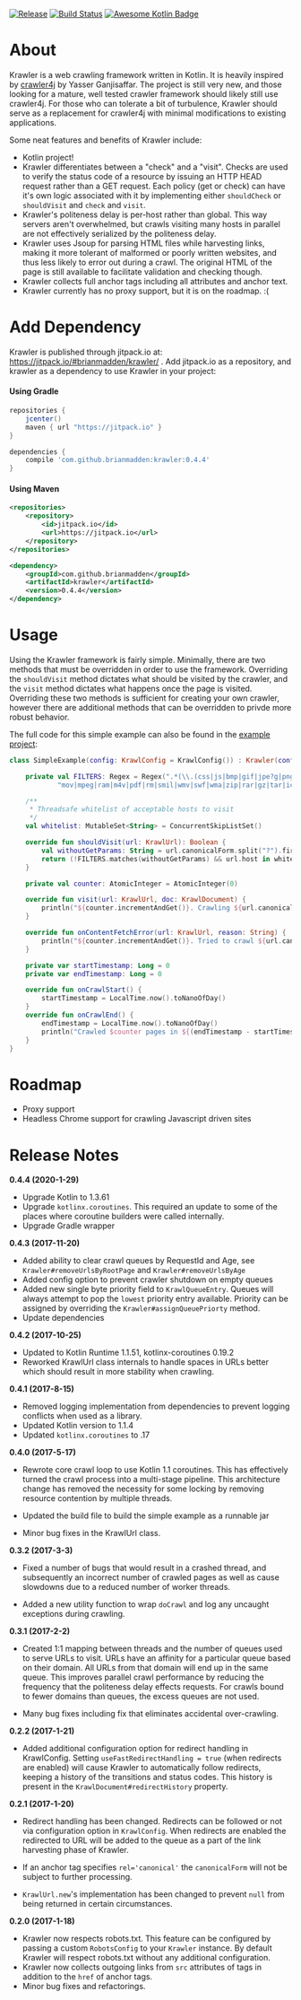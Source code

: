 [![Release](https://jitpack.io/v/brianmadden/krawler.svg)](https://jitpack.io/#brianmadden/krawler) 
[![Build Status](https://travis-ci.org/brianmadden/krawler.svg?branch=master)](https://travis-ci.org/brianmadden/krawler)
[![Awesome Kotlin Badge](https://kotlin.link/awesome-kotlin.svg)](https://github.com/KotlinBy/awesome-kotlin)

About
=====

Krawler is a web crawling framework written in Kotlin. It is heavily inspired by
[crawler4j](https://github.com/yasserg/crawler4j) by Yasser Ganjisaffar. The project 
is still very new, and those looking for a mature, well tested crawler framework should
likely still use crawler4j. For those who can tolerate a bit of turbulence, Krawler should serve as
a replacement for crawler4j with minimal modifications to existing applications.
 
Some neat features and benefits of Krawler include:

* Kotlin project!
* Krawler differentiates between a "check" and a "visit". 
Checks are used to verify the status code of a resource by issuing an HTTP HEAD request rather than a GET request.
Each policy (get or check) can have it's own logic associated with it by implementing 
either `shouldCheck` or `shouldVisit` and `check` and `visit`.
* Krawler's politeness delay is per-host rather than global. This way servers aren't overwhelmed, but crawls visiting
many hosts in parallel are not effectively serialized by the politeness delay.
* Krawler uses Jsoup for parsing HTML files while harvesting links, making it more tolerant of malformed or 
poorly written websites, and thus less likely to error out during a crawl. The original HTML of the page is
still available to facilitate validation and checking though.
* Krawler collects full anchor tags including all attributes and anchor text.
* Krawler currently has no proxy support, but it is on the roadmap. :(

Add Dependency
======
Krawler is published through jitpack.io at: https://jitpack.io/#brianmadden/krawler/ . 
Add jitpack.io as a repository, and krawler as a dependency to use Krawler in your project:

#### Using Gradle
```gradle
repositories {
    jcenter()
    maven { url "https://jitpack.io" }
}

dependencies {
    compile 'com.github.brianmadden:krawler:0.4.4'
}
```
#### Using Maven
```xml
<repositories>
    <repository>
        <id>jitpack.io</id>
        <url>https://jitpack.io</url>
    </repository>
</repositories>

<dependency>
    <groupId>com.github.brianmadden</groupId>
    <artifactId>krawler</artifactId>
    <version>0.4.4</version>
</dependency>
```

Usage
=====
Using the Krawler framework is fairly simple. Minimally, there are two methods that must be overridden
in order to use the framework. Overriding the `shouldVisit` method dictates what should be visited by
the crawler, and the `visit` method dictates what happens once the page is visited. Overriding these
two methods is sufficient for creating your own crawler, however there are additional methods that
can be overridden to privde more robust behavior.

The full code for this simple example can also be found in the [example project](...):
```kotlin
class SimpleExample(config: KrawlConfig = KrawlConfig()) : Krawler(config) {

    private val FILTERS: Regex = Regex(".*(\\.(css|js|bmp|gif|jpe?g|png|tiff?|mid|mp2|mp3|mp4|wav|avi|" +
            "mov|mpeg|ram|m4v|pdf|rm|smil|wmv|swf|wma|zip|rar|gz|tar|ico))$", RegexOption.IGNORE_CASE)

    /**
     * Threadsafe whitelist of acceptable hosts to visit
     */
    val whitelist: MutableSet<String> = ConcurrentSkipListSet()

    override fun shouldVisit(url: KrawlUrl): Boolean {
        val withoutGetParams: String = url.canonicalForm.split("?").first()
        return (!FILTERS.matches(withoutGetParams) && url.host in whitelist)
    }

    private val counter: AtomicInteger = AtomicInteger(0)

    override fun visit(url: KrawlUrl, doc: KrawlDocument) {
        println("${counter.incrementAndGet()}. Crawling ${url.canonicalForm}")
    }

    override fun onContentFetchError(url: KrawlUrl, reason: String) {
        println("${counter.incrementAndGet()}. Tried to crawl ${url.canonicalForm} but failed to read the content.")
    }

    private var startTimestamp: Long = 0
    private var endTimestamp: Long = 0

    override fun onCrawlStart() {
        startTimestamp = LocalTime.now().toNanoOfDay()
    }
    override fun onCrawlEnd() {
        endTimestamp = LocalTime.now().toNanoOfDay()
        println("Crawled $counter pages in ${(endTimestamp - startTimestamp) / 1000000000.0} seconds.")
    }
}
```

Roadmap
=======
* Proxy support
* Headless Chrome support for crawling Javascript driven sites

Release Notes
=============
**0.4.4 (2020-1-29)**
- Upgrade Kotlin to 1.3.61
- Upgrade `kotlinx.coroutines`. This required an update to some of the places where coroutine builders were called internally.
- Upgrade Gradle wrapper

**0.4.3 (2017-11-20)**
- Added ability to clear crawl queues by RequestId and Age, see `Krawler#removeUrlsByRootPage` 
  and `Krawler#removeUrlsByAge`
- Added config option to prevent crawler shutdown on empty queues
- Added new single byte priority field to `KrawlQueueEntry`. Queues will always attempt to pop the `lowest` priority
  entry available. Priority can be assigned by overriding the `Krawler#assignQueuePriorty` method.
- Update dependencies

**0.4.2 (2017-10-25)**
- Updated to Kotlin Runtime 1.1.51, kotlinx-coroutines 0.19.2
- Reworked KrawlUrl class internals to handle spaces in URLs better which should result in
more stability when crawling.

**0.4.1 (2017-8-15)**
- Removed logging implementation from dependencies to prevent logging conflicts when used as a library.
- Updated Kotlin version to 1.1.4
- Updated `kotlinx.coroutines` to .17

**0.4.0 (2017-5-17)**
- Rewrote core crawl loop to use Kotlin 1.1 coroutines. This has effectively turned the crawl process into a
multi-stage pipeline. This architecture change has removed the necessity for some locking by removing resource 
contention by multiple threads.

- Updated the build file to build the simple example as a runnable jar
 
- Minor bug fixes in the KrawlUrl class.

**0.3.2 (2017-3-3)**
- Fixed a number of bugs that would result in a crashed thread, and subsequently an incorrect number of crawled pages
as well as cause slowdowns due to a reduced number of worker threads.

- Added a new utility function to wrap `doCrawl` and log any uncaught exceptions during crawling. 

**0.3.1 (2017-2-2)**
- Created 1:1 mapping between threads and the number of queues used to serve URLs to visit. URLs have an
affinity for a particular queue based on their domain. All URLs from that domain will end up in the same
queue. This improves parallel crawl performance by reducing the frequency that the politeness delay
effects requests. For crawls bound to fewer domains than queues, the excess queues are not used.

- Many bug fixes including fix that eliminates accidental over-crawling.

**0.2.2 (2017-1-21)**
- Added additional configuration option for redirect handling in KrawlConfig. Setting
`useFastRedirectHandling = true` (when redirects are enabled) will cause Krawler to 
automatically follow redirects, keeping a history of the transitions and status codes.
This history is present in the `KrawlDocument#redirectHistory` property.


**0.2.1 (2017-1-20)**
- Redirect handling has been changed. Redirects can be followed or not via configuration
option in `KrawlConfig`. When redirects are enabled the redirected to URL will be added 
to the queue as a part of the link harvesting phase of Krawler.

- If an anchor tag specifies `rel='canonical'` the `canonicalForm` will not be subject
to further processing.

- `KrawlUrl.new`'s implementation has been changed to prevent `null` from being returned
in certain circumstances.


**0.2.0 (2017-1-18)** 

- Krawler now respects robots.txt. This feature can be configured by passing a custom `RobotsConfig` 
to your `Krawler` instance. By default Krawler will respect robots.txt without any additional configuration.
- Krawler now collects outgoing links from `src` attributes of tags in addition to the `href` of anchor tags.
- Minor bug fixes and refactorings.
